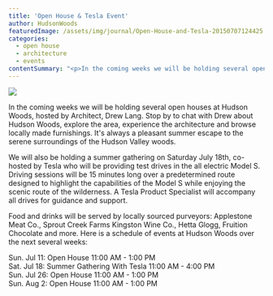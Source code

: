 ```yaml
---
title: 'Open House & Tesla Event'
author: HudsonWoods
featuredImage: /assets/img/journal/Open-House-and-Tesla-20150707124425.png
categories:
  - open house
  - architecture
  - events
contentSummary: "<p>In the coming weeks we will be holding several open houses at Hudson Woods, hosted by Architect, Drew Lang. Stop by to chat with Drew about Hudson Woods, explore the area, experience the architecture and browse locally made furnishings. It's always a pleasant summer escape to the serene surroundings of the Hudson Valley woods.</p>"
---
```

<p><img src="/assets/img/journal/resized/Open-House-and-Tesla-20150707110709.png"></p><p>In the coming weeks we will be holding several open houses at Hudson Woods, hosted by Architect, Drew Lang. Stop by to chat with Drew about Hudson Woods, explore the area, experience the architecture and browse locally made furnishings. It's always a pleasant summer escape to the serene surroundings of the Hudson Valley woods. </p><p>We will also be holding a summer gathering on Saturday July 18th, co-hosted by Tesla who will be providing test drives in the all electric Model S. Driving sessions will be 15 minutes long over a predetermined route designed to highlight the capabilities of the Model S while enjoying the scenic route of the wilderness. A Tesla Product Specialist will accompany all drives for guidance and support. </p><p>Food and drinks will be served by locally sourced purveyors: Applestone Meat Co., Sprout Creek Farms Kingston Wine Co., Hetta Glogg, Fruition Chocolate and more. Here is a schedule of events at Hudson Woods over the next several weeks:</p><p>Sun. Jul 11: Open House 11:00 AM - 1:00 PM<br>Sat. Jul 18: Summer Gathering With Tesla 11:00 AM - 4:00 PM<br>Sun. Jul 26: Open House 11:00 AM - 1:00 PM<br>Sun. Aug 2: Open House 11:00 AM - 1:00 PM</p><p><br></p><p><br></p>